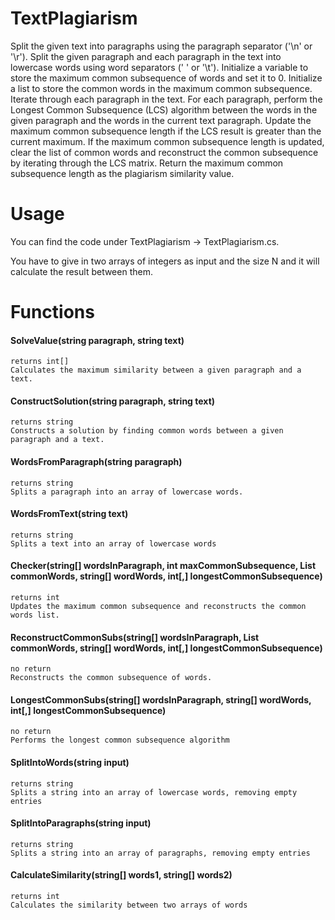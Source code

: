 # TextPlagiarism
Split the given text into paragraphs using the paragraph separator ('\n' or '\r').
Split the given paragraph and each paragraph in the text into lowercase words using word separators (' ' or '\t').
Initialize a variable to store the maximum common subsequence of words and set it to 0.
Initialize a list to store the common words in the maximum common subsequence.
Iterate through each paragraph in the text.
For each paragraph, perform the Longest Common Subsequence (LCS) algorithm between the words in the given paragraph and the words in the current text paragraph.
Update the maximum common subsequence length if the LCS result is greater than the current maximum.
If the maximum common subsequence length is updated, clear the list of common words and reconstruct the common subsequence by iterating through the LCS matrix.
Return the maximum common subsequence length as the plagiarism similarity value.

# Usage
You can find the code under TextPlagiarism -> TextPlagiarism.cs.

You have to give in two arrays of integers as input and the size N and it will calculate the result between them.
# Functions 
#### SolveValue(string paragraph, string text) 
    returns int[]
    Calculates the maximum similarity between a given paragraph and a text.
#### ConstructSolution(string paragraph, string text)
    returns string 
    Constructs a solution by finding common words between a given paragraph and a text.
#### WordsFromParagraph(string paragraph)
    returns string 
    Splits a paragraph into an array of lowercase words.
#### WordsFromText(string text)
    returns string 
    Splits a text into an array of lowercase words
#### Checker(string[] wordsInParagraph, int maxCommonSubsequence, List<string> commonWords, string[] wordWords, int[,] longestCommonSubsequence)
    returns int
    Updates the maximum common subsequence and reconstructs the common words list.
#### ReconstructCommonSubs(string[] wordsInParagraph, List<string> commonWords, string[] wordWords, int[,] longestCommonSubsequence)
    no return
    Reconstructs the common subsequence of words.
#### LongestCommonSubs(string[] wordsInParagraph, string[] wordWords, int[,] longestCommonSubsequence)
    no return 
    Performs the longest common subsequence algorithm
#### SplitIntoWords(string input)
    returns string
    Splits a string into an array of lowercase words, removing empty entries
#### SplitIntoParagraphs(string input)
    returns string
    Splits a string into an array of paragraphs, removing empty entries
#### CalculateSimilarity(string[] words1, string[] words2)
    returns int
    Calculates the similarity between two arrays of words
